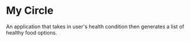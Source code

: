# My Circle
An application that takes in user's health condition then generates a list of healthy food options. 
